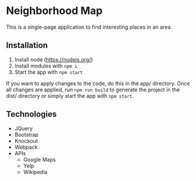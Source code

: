 # Neighborhood Map
This is a single-page application to find interesting places in an area.

## Installation
1. Install node (https://nodejs.org/)
2. Install modules with `npm i`
3. Start the app with `npm start`

If you want to apply changes to the code, do this in the app/ directory.
Once all changes are applied, run `npm run build` to generate the project
in the dist/ directory or simply start the app with `npm start`.

## Technologies
- JQuery
- Bootstrap
- Knockout
- Webpack
- APIs
  - Google Maps
  - Yelp
  - Wikipedia